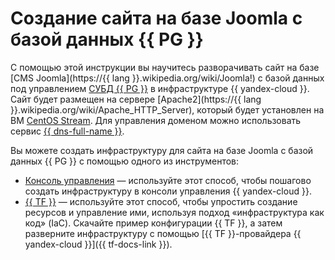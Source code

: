 
# Создание сайта на базе Joomla с базой данных {{ PG }}


С помощью этой инструкции вы научитесь разворачивать сайт на базе [CMS Joomla](https://{{ lang }}.wikipedia.org/wiki/Joomla!) с базой данных под управлением [СУБД {{ PG }}](../../managed-postgresql/) в инфраструктуре {{ yandex-cloud }}. Сайт будет размещен на сервере [Apache2](https://{{ lang }}.wikipedia.org/wiki/Apache_HTTP_Server), который будет установлен на ВМ [CentOS Stream](/marketplace/products/yc/centos-stream-8). Для управления доменом можно использовать сервис [{{ dns-full-name }}](../../dns/).

Вы можете создать инфраструктуру для сайта на базе Joomla с базой данных {{ PG }} с помощью одного из инструментов:

* [Консоль управления](../../tutorials/web/joomla-postgresql/console.md) — используйте этот способ, чтобы пошагово создать инфраструктуру в консоли управления {{ yandex-cloud }}.
* [{{ TF }}](../../tutorials/web/joomla-postgresql/terraform.md) — используйте этот способ, чтобы упростить создание ресурсов и управление ими, используя подход «инфраструктура как код» (IaC). Скачайте пример конфигурации {{ TF }}, а затем разверните инфраструктуру с помощью [{{ TF }}-провайдера {{ yandex-cloud }}]({{ tf-docs-link }}).
